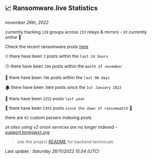 
## 📈 Ransomware.live Statistics
_november 26th, 2022_

currently tracking `128` groups across `233` relays & mirrors - _`93` currently online_ 📡

Check the recent ransomware posts [here](https://www.ransomware.live/#/recentposts)


⏲ there have been `3` posts within the `last 24 hours`

🕓 there have been `294` posts within the `month of november`

📅 there have been `786` posts within the `last 90 days`

🏚 there have been `3069` posts since the `1st January 2022`

🚀 there have been `2252` posts `last year`

🦕 there have been `5355` posts `since the dawn of ransomwatch` 🐣

there are `62` custom parsers indexing posts

_`20` sites using v2 onion services are no longer indexed - [support.torproject.org](https://support.torproject.org/onionservices/v2-deprecation/)_

> see the project [README](https://github.com/jmousqueton/ransomwatch#readme) for backend technicals



Last update : _Saturday 26/11/2022 15.04 (UTC)_

